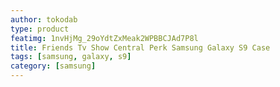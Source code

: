 ```yaml
---
author: tokodab
type: product
featimg: 1nvHjMg_29oYdtZxMeak2WPBBCJAd7P8l
title: Friends Tv Show Central Perk Samsung Galaxy S9 Case
tags: [samsung, galaxy, s9]
category: [samsung]
---
```

